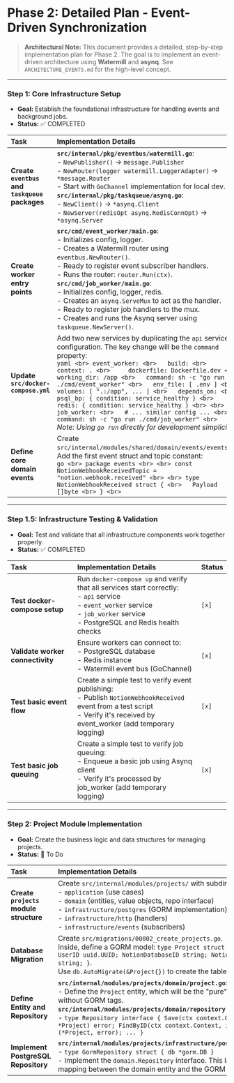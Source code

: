 # Phase 2: Detailed Plan - Event-Driven Synchronization

> **Architectural Note:** This document provides a detailed, step-by-step implementation plan for Phase 2. The goal is to implement an event-driven architecture using **Watermill** and **asynq**. See `ARCHITECTURE_EVENTS.md` for the high-level concept.

---

### Step 1: Core Infrastructure Setup
*   **Goal:** Establish the foundational infrastructure for handling events and background jobs.
*   **Status:** ✅ COMPLETED

| Task | Implementation Details | Status |
| :--- | :--- | :--- |
| **Create `eventbus` and `taskqueue` packages** | **`src/internal/pkg/eventbus/watermill.go`**: <br> - `NewPublisher()` -> `message.Publisher` <br> - `NewRouter(logger watermill.LoggerAdapter)` -> `*message.Router` <br> - Start with `GoChannel` implementation for local dev. <br> **`src/internal/pkg/taskqueue/asynq.go`**: <br> - `NewClient()` -> `*asynq.Client` <br> - `NewServer(redisOpt asynq.RedisConnOpt)` -> `*asynq.Server` | `[x]` |
| **Create worker entry points** | **`src/cmd/event_worker/main.go`**: <br> - Initializes config, logger. <br> - Creates a Watermill router using `eventbus.NewRouter()`. <br> - Ready to register event subscriber handlers. <br> - Runs the router: `router.Run(ctx)`. <br> **`src/cmd/job_worker/main.go`**: <br> - Initializes config, logger, redis. <br> - Creates an `asynq.ServeMux` to act as the handler. <br> - Ready to register job handlers to the mux. <br> - Creates and runs the Asynq server using `taskqueue.NewServer()`. | `[x]` |
| **Update `src/docker-compose.yml`** | Add two new services by duplicating the `api` service configuration. The key change will be the `command` property: <br> ```yaml <br> event_worker: <br>   build: <br>     context: . <br>     dockerfile: Dockerfile.dev <br>   working_dir: /app <br>   command: sh -c "go run ./cmd/event_worker" <br>   env_file: [ .env ] <br>   volumes: [ ".:/app", ... ] <br>   depends_on: <br>     psql_bp: { condition: service_healthy } <br>     redis: { condition: service_healthy } <br> <br> job_worker: <br>   # ... similar config ... <br>   command: sh -c "go run ./cmd/job_worker" <br> ``` <br> *Note: Using `go run` directly for development simplicity.* | `[x]` |
| **Define core domain events** | Create `src/internal/modules/shared/domain/events/events.go`. <br> Add the first event struct and topic constant: <br> ```go <br> package events <br> <br> const NotionWebhookReceivedTopic = "notion.webhook.received" <br> <br> type NotionWebhookReceived struct { <br>   Payload []byte <br> } <br> ``` | `[x]` |

---

### Step 1.5: Infrastructure Testing & Validation
*   **Goal:** Test and validate that all infrastructure components work together properly.
*   **Status:** ✅ COMPLETED

| Task | Implementation Details | Status |
| :--- | :--- | :--- |
| **Test docker-compose setup** | Run `docker-compose up` and verify that all services start correctly: <br> - `api` service <br> - `event_worker` service <br> - `job_worker` service <br> - PostgreSQL and Redis health checks | `[x]` |
| **Validate worker connectivity** | Ensure workers can connect to: <br> - PostgreSQL database <br> - Redis instance <br> - Watermill event bus (GoChannel) | `[x]` |
| **Test basic event flow** | Create a simple test to verify event publishing: <br> - Publish `NotionWebhookReceived` event from a test script <br> - Verify it's received by event_worker (add temporary logging) | `[x]` |
| **Test basic job queuing** | Create a simple test to verify job queuing: <br> - Enqueue a basic job using Asynq client <br> - Verify it's processed by job_worker (add temporary logging) | `[x]` |

---

### Step 2: Project Module Implementation
*   **Goal:** Create the business logic and data structures for managing projects.
*   **Status:** 📝 To Do

| Task | Implementation Details | Status |
| :--- | :--- | :--- |
| **Create `projects` module structure** | Create `src/internal/modules/projects/` with subdirectories: <br> - `application` (use cases) <br> - `domain` (entities, value objects, repo interface) <br> - `infrastructure/postgres` (GORM implementation) <br> - `infrastructure/http` (handlers) <br> - `infrastructure/events` (subscribers) | `[ ]` |
| **Database Migration** | Create `src/migrations/00002_create_projects.go`. <br> Inside, define a GORM model: `type Project struct { gorm.Model; UserID uuid.UUID; NotionDatabaseID string; NotionWebhookSecret string; }`. <br> Use `db.AutoMigrate(&Project{})` to create the table. | `[ ]` |
| **Define Entity and Repository** | **`src/internal/modules/projects/domain/project.go`**: <br> - Define the `Project` entity, which will be the "pure" domain model without GORM tags. <br> **`src/internal/modules/projects/domain/repository.go`**: <br> - `type Repository interface { Save(ctx context.Context, project *Project) error; FindByID(ctx context.Context, id uuid.UUID) (*Project, error); ... }` | `[ ]` |
| **Implement PostgreSQL Repository** | **`src/internal/modules/projects/infrastructure/postgres/repository.go`**: <br> - `type GormRepository struct { db *gorm.DB }` <br> - Implement the `domain.Repository` interface. This layer will handle mapping between the domain entity and the GORM model. | `[ ]` |
